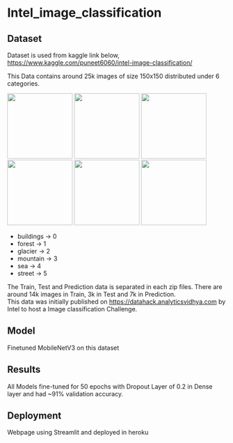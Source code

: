 # Intel_image_classification
## Dataset
Dataset is used from kaggle link below,
https://www.kaggle.com/puneet6060/intel-image-classification/  

This Data contains around 25k images of size 150x150 distributed under 6 categories.  

<p>
   <img src="https://github.com/geraltPy/Intel_image_classification/blob/main/images/building.jpg" width="150" height="150"/>
   <img src="https://github.com/geraltPy/Intel_image_classification/blob/main/images/forest.jpg" width="150" height="150"/>
   <img src="https://github.com/geraltPy/Intel_image_classification/blob/main/images/glacier.jpg" width="150" height="150"/>
   <img src="https://github.com/geraltPy/Intel_image_classification/blob/main/images/mountian.jpg" width="150" height="150"/>
   <img src="https://github.com/geraltPy/Intel_image_classification/blob/main/images/sea.jpg" width="150" height="150"/>
   <img src="https://github.com/geraltPy/Intel_image_classification/blob/main/images/street.jpg" width="150" height="150"/>
</p>

- buildings -> 0
- forest -> 1 
- glacier -> 2 
- mountain -> 3 
- sea -> 4 
- street -> 5

The Train, Test and Prediction data is separated in each zip files. There are around 14k images in Train, 3k in Test and 7k in Prediction.  
This data was initially published on https://datahack.analyticsvidhya.com by Intel to host a Image classification Challenge.  

## Model
Finetuned MobileNetV3 on this dataset

## Results
All Models fine-tuned for 50 epochs with Dropout Layer of 0.2 in Dense layer and 
had ~91% validation accuracy.

## Deployment
Webpage using Streamlit and deployed in heroku